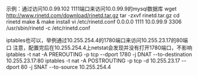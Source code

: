 示例：通过访问10.0.99.102 1111端口来访问10.0.99.9的mysql数据库
wget http://www.rinetd.com/download/rinetd.tar.gz
tar -zxvf rinetd.tar.gz
cd rinetd
make & make install
vi /etc/rinetd.conf
    0.0.0.0 1111 10.0.99.9 3306
/usr/sbin/rinetd -c /etc/rinetd.conf




iptables也可以，举例通过10.255.254.4的1780端口来访问10.255.23.17的80端口
注意，配置完后在10.255.254.4上netstat会发现并没有打开1780端口，不影响
iptables -t nat -A PREROUTING -p tcp --dport 1780 -j DNAT --to-destination 10.255.23.17:80
iptables -t nat -A POSTROUTING -p tcp -d 10.255.23.17 --dport 80 -j SNAT --to-source 10.255.254.4
